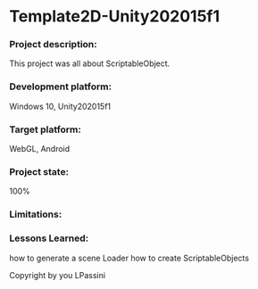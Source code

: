 # Template2D-Unity202015f1

### Project description: 
This project was all about ScriptableObject.

### Development platform: 
Windows 10, Unity202015f1

### Target platform: 
WebGL, Android

### Project state: 
100%
### Limitations: 

### Lessons Learned: 
how to generate a scene Loader
how to create ScriptableObjects

Copyright by you LPassini
